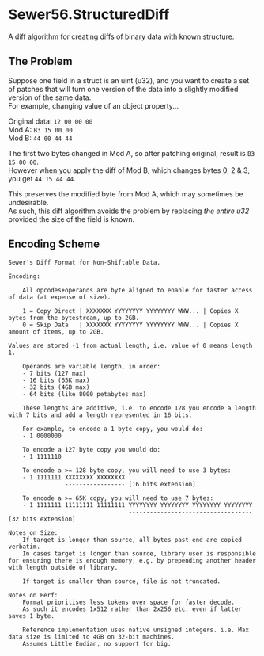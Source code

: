# Sewer56.StructuredDiff

A diff algorithm for creating diffs of binary data with known structure.  

## The Problem

Suppose one field in a struct is an uint (u32), and you want to create a set of patches that will turn one version of the data into a slightly modified version of the same data.  
For example, changing value of an object property...  

Original data: `12 00 00 00`  
Mod A: `B3 15 00 00`  
Mod B: `44 00 44 44`  

The first two bytes changed in Mod A, so after patching original, result is `B3 15 00 00`.  
However when you apply the diff of Mod B, which changes bytes 0, 2 & 3, you get `44 15 44 44`.  

This preserves the modified byte from Mod A, which may sometimes be undesirable.  
As such, this diff algorithm avoids the problem by replacing *the entire u32* provided the size of the field is known.  

## Encoding Scheme

```
Sewer's Diff Format for Non-Shiftable Data.  

Encoding:

    All opcodes+operands are byte aligned to enable for faster access of data (at expense of size).

    1 = Copy Direct | XXXXXXX YYYYYYYY YYYYYYYY WWW... | Copies X bytes from the bytestream, up to 2GB.  
    0 = Skip Data   | XXXXXXX YYYYYYYY YYYYYYYY WWW... | Copies X amount of items, up to 2GB.  
                                           
Values are stored -1 from actual length, i.e. value of 0 means length 1.

    Operands are variable length, in order:
    - 7 bits (127 max)
    - 16 bits (65K max)
    - 32 bits (4GB max)
    - 64 bits (like 8000 petabytes max)
             
    These lengths are additive, i.e. to encode 128 you encode a length with 7 bits and add a length represented in 16 bits.
            
    For example, to encode a 1 byte copy, you would do:
    - 1 0000000
            
    To encode a 127 byte copy you would do:  
    - 1 1111110
            
    To encode a >= 128 byte copy, you will need to use 3 bytes:  
    - 1 1111111 XXXXXXXX XXXXXXXX
                ----------------- [16 bits extension]
            
    To encode a >= 65K copy, you will need to use 7 bytes:  
    - 1 1111111 11111111 11111111 YYYYYYYY YYYYYYYY YYYYYYYY YYYYYYYY 
                                  ----------------------------------- [32 bits extension]
        
Notes on Size:  
    If target is longer than source, all bytes past end are copied verbatim.  
    In cases target is longer than source, library user is responsible for ensuring there is enough memory, e.g. by prepending another header with length outside of library.
    
    If target is smaller than source, file is not truncated.  
    
Notes on Perf:  
    Format prioritises less tokens over space for faster decode.  
    As such it encodes 1x512 rather than 2x256 etc. even if latter saves 1 byte.  
    
    Reference implementation uses native unsigned integers. i.e. Max data size is limited to 4GB on 32-bit machines.
    Assumes Little Endian, no support for big.
```